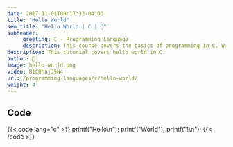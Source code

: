 ```yaml
---
date: 2017-11-01T00:17:32-04:00
title: "Hello World"
seo_title: "Hello World | C | 🦒"
subheader:
     greeting: C - Programming Language
     description: This course covers the basics of programming in C. Work your way through the videos/articles and I'll teach you everything you need to know to start your programming journey!
description: This tutorial covers hello world in C.
author: 🦒
image: hello-world.png
video: B1CUhnjJ5N4
url: /programming-languages/c/hello-world/
weight: 4
---
```


## Code

{{< code lang="c" >}}
printf("Hello\n");
printf("World");
printf("!\n");
{{< /code >}}